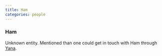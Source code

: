 ```yaml
---
title: Ham
categories: people
---
```


### Ham

Unknown entity. Mentioned than one could get in touch with Ham through [Yana](Yana.md).
